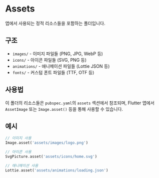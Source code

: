 # Assets

앱에서 사용되는 정적 리소스들을 포함하는 폴더입니다.

## 구조

- `images/` - 이미지 파일들 (PNG, JPG, WebP 등)
- `icons/` - 아이콘 파일들 (SVG, PNG 등)
- `animations/` - 애니메이션 파일들 (Lottie JSON 등)
- `fonts/` - 커스텀 폰트 파일들 (TTF, OTF 등)

## 사용법

이 폴더의 리소스들은 `pubspec.yaml`의 `assets` 섹션에서 참조되며, Flutter 앱에서 `AssetImage` 또는 `Image.asset()` 등을 통해 사용할 수 있습니다.

## 예시

```dart
// 이미지 사용
Image.asset('assets/images/logo.png')

// 아이콘 사용
SvgPicture.asset('assets/icons/home.svg')

// 애니메이션 사용
Lottie.asset('assets/animations/loading.json')
```
